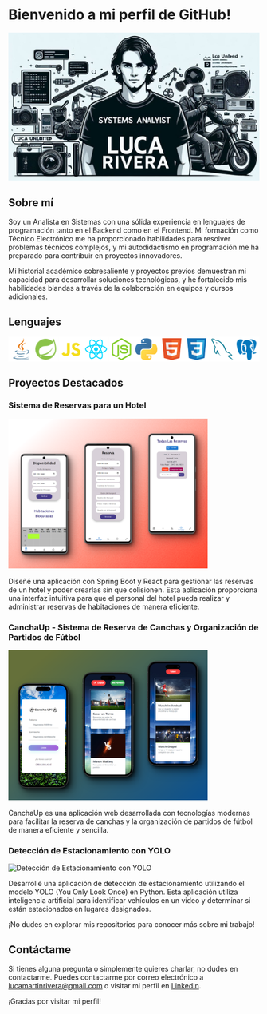 
# Bienvenido a mi perfil de GitHub!

![Banner](img/banner2.jpeg)

## Sobre mí

Soy un Analista en Sistemas con una sólida experiencia en lenguajes de programación tanto en el Backend como en el Frontend. Mi formación como Técnico Electrónico me ha proporcionado habilidades para resolver problemas técnicos complejos, y mi autodidactismo en programación me ha preparado para contribuir en proyectos innovadores. 

Mi historial académico sobresaliente y proyectos previos demuestran mi capacidad para desarrollar soluciones tecnológicas, y he fortalecido mis habilidades blandas a través de la colaboración en equipos y cursos adicionales.

## Lenguajes


<div style="display: flex; flex-wrap: wrap; justify-content: space-between; align-items: center;">
    <img src="https://raw.githubusercontent.com/vscode-icons/vscode-icons/master/icons/file_type_jar.svg" alt="JavaEE" width="50"/> 
    <img src="img/icons8-spring-boot-48.png" alt="Spring Boot" width="50"/> 
    <img src="https://raw.githubusercontent.com/vscode-icons/vscode-icons/master/icons/file_type_js.svg" alt="JavaScript" width="50"/> 
    <img src="https://raw.githubusercontent.com/vscode-icons/vscode-icons/master/icons/file_type_reactjs.svg" alt="React" width="50"/> 
    <img src="https://raw.githubusercontent.com/vscode-icons/vscode-icons/master/icons/file_type_node.svg" alt="Node.js" width="50"/> 
    <img src="https://raw.githubusercontent.com/vscode-icons/vscode-icons/master/icons/file_type_python.svg" alt="Python" width="50"/> 
    <img src="https://raw.githubusercontent.com/vscode-icons/vscode-icons/master/icons/file_type_html.svg" alt="HTML" width="50"/> 
    <img src="https://raw.githubusercontent.com/vscode-icons/vscode-icons/master/icons/file_type_css.svg" alt="CSS" width="50"/> 
    <img src="https://raw.githubusercontent.com/vscode-icons/vscode-icons/master/icons/file_type_mysql.svg" alt="MySQL" width="50"/> 
    <img src="img/icons8-postgresql-48.png" alt="PostgreSQL" width="50"/> 
</div>



## Proyectos Destacados

### Sistema de Reservas para un Hotel

<img src="img/kitecabana.png" alt="Sistema de Reservas para un Hotel" width="400"/>

Diseñé una aplicación con Spring Boot y React para gestionar las reservas de un hotel y poder crearlas sin que colisionen. Esta aplicación proporciona una interfaz intuitiva para que el personal del hotel pueda realizar y administrar reservas de habitaciones de manera eficiente.

### CanchaUp - Sistema de Reserva de Canchas y Organización de Partidos de Fútbol

<img src="img/canchaFront.png" alt="CanchaUp - Sistema de Reserva de Canchas y Organización de Partidos de Fútbol" width="400"/>

CanchaUp es una aplicación web desarrollada con tecnologías modernas para facilitar la reserva de canchas y la organización de partidos de fútbol de manera eficiente y sencilla.

### Detección de Estacionamiento con YOLO

<img src="img/IA.gif" alt="Detección de Estacionamiento con YOLO" width="400"/>

Desarrollé una aplicación de detección de estacionamiento utilizando el modelo YOLO (You Only Look Once) en Python. Esta aplicación utiliza inteligencia artificial para identificar vehículos en un video y determinar si están estacionados en lugares designados.



¡No dudes en explorar mis repositorios para conocer más sobre mi trabajo!

## Contáctame
Si tienes alguna pregunta o simplemente quieres charlar, no dudes en contactarme.
Puedes contactarme por correo electrónico a [lucamartinrivera@gmail.com](mailto:lucamartinrivera@gmail.com) o visitar mi perfil en [LinkedIn](https://www.linkedin.com/in/luca-rivera-721a7b294/).


¡Gracias por visitar mi perfil!
